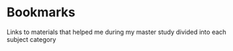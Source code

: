 # Bookmarks
Links to materials that helped me during my master study divided into each subject category
